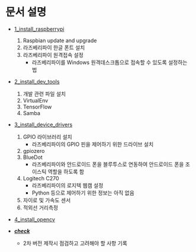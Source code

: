 # 문서 설명
  * [1_install_raspberrypi](General/1_install_raspberrypi.md)
    1. Raspbian update and upgrade
    2. 라즈베리파이 한글 폰트 설치
    3. 라즈베리파이 원격접속 설정
       * 라즈베리파이를 Windows 원격데스크톱으로 접속할 수 있도록 설정하는 법

  * [2_install_dev_tools](General/2_install_dev_tools.md)
    1. 개발 관련 파일 설치
    2. VirtualEnv
    3. TensorFlow
    4. Samba

  * [3_install_device_drivers](General/3_install_device_drivers.md)
    1. GPIO 라이브러리 설치
       * 라즈베리파이의 GPIO 핀을 제어하기 위한 드라이브 설치
    2. gpiozero
    3. BlueDot
       * 라즈베리파이와 안드로이드 폰을 블루투스로 연동하여 안드로이드 폰을 조이스틱 역할을 하도록 함
    4. Logitech C270
       * 라즈베리파이의 로지텍 웹캠 설정
       * Python 등으로 제어하기 위한 정보는 아직 없음
    5. 자이로 및 가속도 센서
    6. 적외선 거리측정

  * [4_install_opencv](General/4_install_opencv.md)
  
  * [<b><i>check</i></b>](check.md)
    * 2차 버전 제작시 점검하고 고려해야 할 사항 기록
